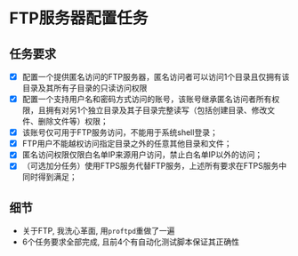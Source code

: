 # FTP服务器配置任务
## 任务要求
- [x] 配置一个提供匿名访问的FTP服务器，匿名访问者可以访问1个目录且仅拥有该目录及其所有子目录的只读访问权限
- [x] 配置一个支持用户名和密码方式访问的账号，该账号继承匿名访问者所有权限，且拥有对另1个独立目录及其子目录完整读写（包括创建目录、修改文件、删除文件等）权限；
- [x] 该账号仅可用于FTP服务访问，不能用于系统shell登录；
- [x] FTP用户不能越权访问指定目录之外的任意其他目录和文件；
- [x] 匿名访问权限仅限白名单IP来源用户访问，禁止白名单IP以外的访问；
- [x] （可选加分任务）使用FTPS服务代替FTP服务，上述所有要求在FTPS服务中同时得到满足；

## 细节
- 关于FTP, 我洗心革面, 用`proftpd`重做了一遍
- 6个任务要求全部完成, 且前4个有自动化测试脚本保证其正确性